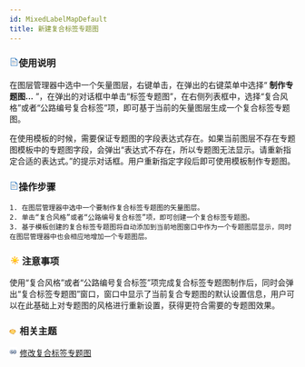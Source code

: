 ```yaml
---
id: MixedLabelMapDefault
title: 新建复合标签专题图
---
```

### ![](../../img/read.gif)使用说明

在图层管理器中选中一个矢量图层，右键单击，在弹出的右键菜单中选择“ **制作专题图...**
”，在弹出的对话框中单击“标签专题图”，在右侧列表框中，选择“复合风格”或者“公路编号复合标签”项，即可基于当前的矢量图层生成一个复合标签专题图。

在使用模板的时候，需要保证专题图的字段表达式存在。如果当前图层不存在专题图模板中的专题图字段，会弹出“表达式不存在，所以专题图无法显示。请重新指定合适的表达式。”的提示对话框。用户重新指定字段后即可使用模板制作专题图。

### ![](../../img/read.gif)操作步骤

    1. 在图层管理器中选中一个要制作复合标签专题图的矢量图层。
    2. 单击“复合风格”或者“公路编号复合标签”项，即可创建一个复合标签专题图。
    3. 基于模板创建的复合标签专题图将自动添加到当前地图窗口中作为一个专题图层显示，同时在图层管理器中也会相应地增加一个专题图层。

### ![](../../img/note.png)注意事项

使用“复合风格”或者“公路编号复合标签”项完成复合标签专题图制作后，同时会弹出“复合标签专题图”窗口，窗口中显示了当前复合专题图的默认设置信息，用户可以在此基础上对专题图的风格进行重新设置，获得更符合需要的专题图效果。

### ![](../../img/seealso.png) 相关主题

![](../../img/smalltitle.png) [修改复合标签专题图](MixedLabelMapDia)

